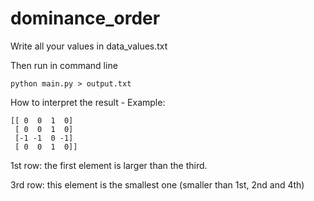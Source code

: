 # dominance_order

Write all your values in 
data_values.txt

Then run in command line
```
python main.py > output.txt
```

How to interpret the result - Example:
```
[[ 0  0  1  0]
 [ 0  0  1  0]
 [-1 -1  0 -1]
 [ 0  0  1  0]]
```
1st row: the first element is larger than the third.

3rd row: this element is the smallest one (smaller than 1st, 2nd and 4th)
